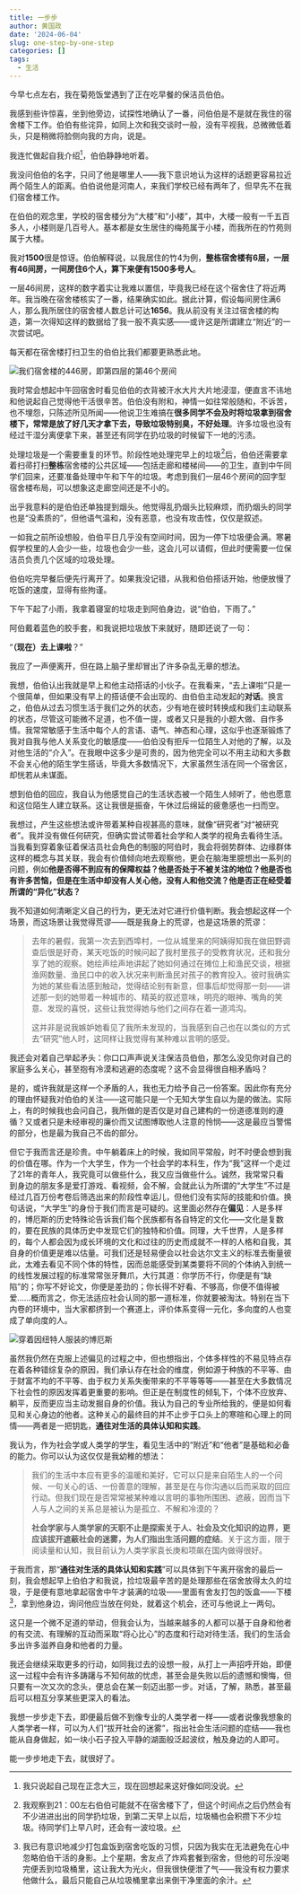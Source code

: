 ```yaml
---
title: 一步步
author: 黄国政
date: '2024-06-04'
slug: one-step-by-one-step
categories: []
tags:
  - 生活
---
```


<!--more-->

今早七点左右，我在菊苑饭堂遇到了正在吃早餐的保洁员伯伯。

我感到些许惊喜，坐到他旁边，试探性地确认了一番，问伯伯是不是就在我住的宿舍楼下工作。伯伯有些诧异，如同上次和我交谈时一般，没有平视我，总微微低着头，只是稍微将脸侧向我的方向，说是。

我连忙做起自我介绍[^introduce]，伯伯静静地听着。

[^introduce]: 我只说起自己现在正念大三，现在回想起来这好像如同没说。

我没问伯伯的名字，只问了他是哪里人——我下意识地认为这样的话题更容易拉近两个陌生人的距离。伯伯说他是河南人，来我们学校已经有两年了，但早先不在我们宿舍楼工作。

在伯伯的观念里，学校的宿舍楼分为“大楼”和“小楼”，其中，大楼一般有一千五百多人，小楼则是几百号人。基本都是女生居住的梅苑属于小楼，而我所在的竹苑则属于大楼。

我对**1500**很是惊讶。伯伯解释说，以我居住的竹4为例，**整栋宿舍楼有6层，一层有46间房，一间房住6个人，算下来便有1500多号人**。

一层46间房，这样的数字着实让我难以置信，毕竟我已经在这个宿舍住了将近两年。我当晚在宿舍楼核实了一番，结果确实如此。据此计算，假设每间房住满6人，那么我所居住的宿舍楼人数总计可达**1656**。我从前没有关注过宿舍楼的构造，第一次得知这样的数据给了我一股不真实感——或许这是所谓建立“附近”的一次尝试吧。

每天都在宿舍楼打扫卫生的伯伯比我们都要更熟悉此地。

![我们宿舍楼的446房，即第四层的第46个房间](https://cdn.jsdelivr.net/gh/residualsun1/blog-static/images/2024/06/06-04-1.jpg)

我时常会想起中午回宿舍时看见伯伯的衣背被汗水大片大片地浸湿，便直言不讳地和他说起自己觉得他干活很辛苦。伯伯没有附和，神情一如往常般随和，不诉苦，也不埋怨，只陈述所见所闻——他说卫生难搞在**很多同学不会及时将垃圾拿到宿舍楼下，常常是放了好几天才拿下去，导致垃圾特别臭，不好处理**。许多垃圾也没有经过干湿分离便拿下来，甚至还有同学在扔垃圾的时候留下一地的污渍。

处理垃圾是一个需要重复的环节。阶段性地处理完早上的垃圾[^1]后，伯伯还需要拿着扫帚打扫**整栋**宿舍楼的公共区域——包括走廊和楼梯间——的卫生，直到中午同学们回来，还要准备处理中午和下午的垃圾。考虑到我们一层46个房间的回字型宿舍楼布局，可以想象这走廊空间还是不小的。

[^1]: 我观察到21：00左右伯伯可能就不在宿舍楼下了，但这个时间点之后仍然会有不少进进出出的同学扔垃圾，到第二天早上以后，垃圾桶也会积攒下不少垃圾。待同学们上早八时，还会有一波垃圾。

出乎我意料的是伯伯还单独提到烟头。他觉得乱扔烟头比较麻烦，而扔烟头的同学也是“没素质的”，但他语气温和，没有恶意，也没有攻击性，仅仅是叙述。

一如我之前所设想般，伯伯平日几乎没有空间时间，因为一停下垃圾便会满。寒暑假学校里的人会少一些，垃圾也会少一些，这会儿可以请假，但此时便需要一位保洁员负责几个区域的垃圾处理。

伯伯吃完早餐后便先行离开了。如果我没记错，从我和伯伯搭话开始，他便放慢了吃饭的速度，显得有些拘谨。

下午下起了小雨，我拿着寝室的垃圾走到阿伯身边，说“伯伯，下雨了。”

阿伯戴着蓝色的胶手套，和我说把垃圾放下来就好，随即还说了一句：

“**（现在）去上课啦**？”

我应了一声便离开，但在路上脑子里却冒出了许多杂乱无章的想法。

我想，伯伯认出我就是早上和他主动搭话的小伙子。在我看来，“去上课啦”只是一个很简单，但如果没有早上的搭话便不会出现的、由伯伯主动发起的**对话**。换言之，伯伯从过去习惯生活于我们之外的状态，少有地在彼时转换成和我们主动联系的状态，尽管这可能微不足道，也不值一提，或者又只是我的小题大做、自作多情。我常常敏感于生活中每个人的言语、语气、神态和心理，这似乎也逐渐锻炼了我对自我与他人关系变化的敏感度——伯伯没有拒斥一位陌生人对他的了解，以及对他生活的“介入”。在我眼中这多少是可贵的，因为他完全可以不用主动和大多数不会关心他的陌生学生搭话，毕竟大多数情况下，大家虽然生活在同一个宿舍区，却恍若从未谋面。

想到伯伯的回应，我自认为他感觉自己的生活状态被一个陌生人倾听了，他也愿意和这位陌生人建立联系。这让我很是振奋，午休过后绵延的疲惫感也一扫而空。

我想过，产生这些想法或许带着某种自视甚高的意味，就像“研究者”对“被研究者”。我并没有做任何研究，但确实尝试带着社会学和人类学的视角去看待生活。当我看到穿着象征着保洁员社会角色的制服的阿伯时，我会将弱势群体、边缘群体这样的概念与其关联，我会有价值倾向地去观察他，更会在脑海里臆想出一系列的问题，例如**他是否得不到应有的保障权益？他是否处于不被关注的地位？他是否也有许多苦恼，但是在生活中却没有人关心他，没有人和他交流？他是否正在经受着所谓的“异化”状态？**

我不知道如何清晰定义自己的行为，更无法对它进行价值判断。我会想起这样一个场景，而这场景让我觉得荒谬——既是我身上的荒谬，也是这场景的荒谬：

> 去年的暑假，我第一次去到西埠村，一位从城里来的阿姨得知我在做田野调查后很是好奇，某天吃饭的时候问起了我村里孩子的受教育状况，还和我分享了她的观察。她绘声绘声地讲起了她如何通过在摊位上和渔民交谈，根据渔网数量、渔民口中的收入状况来判断渔民对孩子的教育投入。彼时我确实为她的某些看法感到触动，觉得结论别有新意，但事后却觉得那一刻——讲述那一刻的她带着一种城市的、精英的叙述意味，明亮的眼神、嘴角的笑意、发现的喜悦，这些让我觉得她与他们之间存在着一道鸿沟。
>
> 这并非是说我嫉妒她看见了我所未发现的，当我感到自己也在以类似的方式去“研究”他人时，这同样让我觉得有某种难以言明的感受。

我还会对着自己举起矛头：你口口声声说关注保洁员伯伯，那怎么没见你对自己的家庭多么关心，甚至抱有冷漠和逃避的态度呢？这不会显得很自相矛盾吗？

是的，或许我就是这样一个矛盾的人，我也无力给予自己一份答案。因此你有充分的理由怀疑我对伯伯的关注——这可能只是一个无知大学生自以为是的做法。实际上，有的时候我也会问自己，我所做的是否仅是对自己建构的一份道德准则的遵循？又或者只是未经审视的廉价而又试图博取他人注意的怜悯——这是最应当警惕的部分，也是最为我自己不齿的部分。

但它于我而言还是珍贵。中午躺着床上的时候，我如同平常般，时不时便会想到我的价值在哪。作为一个大学生，作为一个社会学的本科生，作为“我”这样一个走过了21年的青年人，我究竟可以做些什么，我又应当做些什么。诚然，我常常只看到身边的朋友多是爱打游戏、看视频，会不解，会就此认为所谓的“大学生”不过是经过几百万份考卷后筛选出来的阶段性幸运儿，但他们没有实际的技能和价值。换句话说，“大学生”的身份于我们而言是可疑的。这里面必然存在**偏见**：人是多样的，博厄斯的历史特殊论告诉我们每个民族都有各自特定的文化——文化是复数的，要在民族的具体历史中发现它们的独特和价值。同理，大千世界，人是多样的，每个人都会因为成长环境的文化和过往的历史而成就不一样的人格和自我，其自身的价值更是难以估量。可我们还是轻易便会以社会达尔文主义的标准去衡量彼此，太难去看见不同个体的特性，因而总能感受到某类要将不同的个体纳入到统一的线性发展过程的标准常常张牙舞爪，大行其道：你学历不行，你便是有“缺陷”的；你写不好论文，你便是差劲的；你长得不好看、不够高，你便不值得被爱……概而言之，你无法适应社会认同的那一道标准，你就要被淘汰。特别在当下内卷的环境中，当大家都挤到一个赛道上，评价体系变得一元化，多向度的人也变成了单向度的人。

![穿着因纽特人服装的博厄斯](https://cdn.jsdelivr.net/gh/residualsun1/blog-static/images/2024/06/06-10-boas-2.jpg)

虽然我仍然在克服上述偏见的过程之中，但也想指出，个体多样性的不易见特点存在着各种错综复杂的原因，我们承认存在社会的维度，例如源于种族的不平等、由于财富不均的不平等、由于权力关系失衡带来的不平等等等——甚至在大多数情况下社会性的原因发挥着更重要的影响。但正是在制度性的倾轧下，个体不应放弃、躺平，反而更应当主动发掘自身的价值。我认为自己的专业所给我的，便是如何看见和关心身边的他者。这种关心的最终目的并不止步于口头上的寒暄和心理上的同情——两者是一把钥匙，**通往对生活的具体认知和实践**。

我认为，作为社会学或人类学的学生，看见生活中的“附近”和“他者”是基础和必备的能力。你可以认为这仅仅是我幼稚的想法：

> 我们的生活中本应有更多的温暖和美好，它可以只是来自陌生人的一个问候、一句关心的话、一份善意的理解，甚至是在与你沟通以后而采取的回应行动。但我们现在是否常常被某种难以言明的事物所围困、遮蔽，因而当下人与人之间的关系总是被认为是孤立、不解和冷漠的？
>
> **社会学家与人类学家的天职不止是探索关于人、社会及文化知识的边界，更应该拔开遮蔽社会的迷雾，为人们指出生活问题的症结**。关于这方面，限于阅读量和认知，我目前认为人类学家袁长庚和项飙在国内做得很好。

于我而言，那“**通往对生活的具体认知和实践**”可以具体到下午离开宿舍的最后一刻，我会想起早上伯伯才和我说，捡垃圾最辛苦的是处理那些在宿舍放得太久的垃圾，于是便有意地拿起宿舍中午才装满的垃圾——里面有舍友打包的饭盒——下楼[^buchong]，拿到他身边，询问他应当放在何处，就着这个机会，还可与他说上一两句。

[^buchong]: 我已有意识地减少打包盒饭到宿舍吃饭的习惯，只因为我实在无法避免在心中忽略伯伯干活的身影。上个星期，舍友点了炸鸡套餐到宿舍，但他的可乐没喝完便丢到垃圾桶里，这让我大为光火，但我很快便泄了气——我没有权力要求他做什么，最后只能自己从垃圾桶里拿出来倒干净里面的余汁。

这只是一个微不足道的举动，但我会认为，当越来越多的人都可以基于自身和他者的有交流、有理解的互动而采取“将心比心”的态度和行动对待生活，我们的生活会多出许多滋养自身和他者的力量。

我还会继续采取更多的行动，如同我过去的设想一般，从打上一声招呼开始，即便这一过程中会有许多踌躇与不知何故的忧虑，甚至会是失败以后的遗憾和懊悔，但只要有一次又次的念头，便总会在某一刻迈出那一步。对话，了解，熟悉，甚至最后可以相互分享某些更深入的看法。

我想一步步走下去，即便最后做不到像专业的人类学者一样——或者说像我想象的人类学者一样，可以为人们“拔开社会的迷雾”，指出社会生活问题的症结——我也能从自身做起，如一块小石子投入平静的湖面般泛起波纹，触及身边的人即可。

能一步步地走下去，就很好了。
